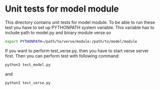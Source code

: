 Unit tests for model module
===========================

This directory contains unit tests for model module. To be able to run
these test you have to set up PYTHONPATH system variable. This variable
has to include path to model.py and binary module verse.so

```bash
export PYTHONPATH=/path/to/verse/module:/path/to/model/module
```

If you want to perform test_verse.py, then you have to start verse server
first. Then you can perform test with following command:

```bash
python3 test_model.py
```

and

```bash
python3 test_verse.py
```
